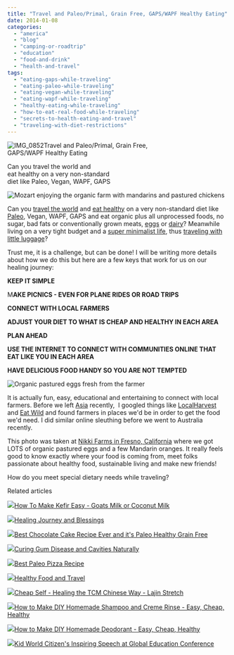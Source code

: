 ```yaml
---
title: "Travel and Paleo/Primal, Grain Free, GAPS/WAPF Healthy Eating"
date: 2014-01-08
categories: 
  - "america"
  - "blog"
  - "camping-or-roadtrip"
  - "education"
  - "food-and-drink"
  - "health-and-travel"
tags: 
  - "eating-gaps-while-traveling"
  - "eating-paleo-while-traveling"
  - "eating-vegan-while-traveling"
  - "eating-wapf-while-traveling"
  - "healthy-eating-while-traveling"
  - "how-to-eat-real-food-while-traveling"
  - "secrets-to-health-eating-and-travel"
  - "traveling-with-diet-restrictions"
---
```


![IMG_0852](https://pub-ac94b3f306b24c0dba4238943c97f2e1.r2.dev/6a00e5502a95078833019b0417ae4d970d.jpg)Travel and Paleo/Primal, Grain Free,  
GAPS/WAPF Healthy Eating  
  
Can you travel the world and  
eat healthy on a very non-standard  
diet like Paleo, Vegan, WAPF, GAPS

<!--more-->  
![Mozart enjoying the organic farm with mandarins and pastured chickens](https://pub-ac94b3f306b24c0dba4238943c97f2e1.r2.dev/6a00e5502a9507883301a5107d8c85970c.png)  
  
Can you [travel the world](http://soultravelers3new.local/2013/09/why-travel-with-kids-kid-traveling-the-world-for-8-years-tells.html "travel the world") and [eat healthy](http://soultravelers3new.local/2012/06/healthy-food-and-travel.html "eat healthy") on a very non-standard diet like [Paleo](http://soultravelers3new.local/2013/08/healthy-banana-bread-recipe-paleogapsgluten-free.html "paleo"), Vegan, WAPF, GAPS and eat organic plus all unprocessed foods, no sugar, bad fats or conventionally grown meats, [eggs](http://soultravelers3new.local/2013/01/raw-eggs-healthy-or-not.html "raw eggs for health") or [dairy](http://soultravelers3new.local/2013/04/raw-milk-fast-and-cure.html "raw milk fast cure")? Meanwhile living on a very tight budget and a [super minimalist life](http://soultravelers3new.local/2013/02/minimalist-family-frugal-tip-omg.html "super minimalist life"), thus [traveling with little luggage](http://soultravelers3new.local/2013/03/top-travel-tip-for-long-term-travel.html "top travel tips for packing light")?  
  
Trust me, it is a challenge, but can be done! I will be writing more details about how we do this but here are a few keys that work for us on our healing journey:  
  
**KEEP IT SIMPLE**  
  
M**AKE PICNICS - EVEN FOR PLANE RIDES OR ROAD TRIPS**  
  
**CONNECT WITH LOCAL FARMERS**  
  
**ADJUST YOUR DIET TO WHAT IS CHEAP AND HEALTHY IN EACH AREA**  
  
**PLAN AHEAD**  
  
**USE THE INTERNET TO CONNECT WITH COMMUNITIES ONLINE THAT EAT LIKE YOU IN EACH AREA**  
  
**HAVE DELICIOUS FOOD HANDY SO YOU ARE NOT TEMPTED**  
  
  
![Organic pastured eggs fresh from the farmer](https://pub-ac94b3f306b24c0dba4238943c97f2e1.r2.dev/6a00e5502a9507883301a5107dd8ed970c.png)  
  
It is actually fun, easy, educational and entertaining to connect with local farmers. Before we left [Asia](http://soultravelers3new.local/asia/ "Asia travel tips") recently,  I googled things like [LocalHarvest](http://www.localharvest.org/ "local harvest find healthy food") and [Eat Wild](http://www.eatwild.com/products/ "eat wild") and found farmers in places we'd be in order to get the food we'd need. I did similar online sleuthing before we went to Australia recently.  
  
This photo was taken at [Nikki Farms in Fresno, California](http://www.localharvest.org/niki-farms-M55580 "Nikki farms fresno eggs and mandarins") where we got LOTS of organic pastured eggs and a few Mandarin oranges. It really feels good to know exactly where your food is coming from, meet folks passionate about healthy food, sustainable living and make new friends!  
  
How do you meet special dietary needs while traveling?  
  
  

Related articles

[![](http://i.zemanta.com/100812762_80_80.jpg)](http://soultravelers3new.local/2012/07/-how-to-make-kefir-easy-goats-milk-or-coconut-milk.html)[How To Make Kefir Easy - Goats Milk or Coconut Milk](http://soultravelers3new.local/2012/07/-how-to-make-kefir-easy-goats-milk-or-coconut-milk.html)

[![](http://i.zemanta.com/191008312_80_80.jpg)](http://soultravelers3new.local/2013/07/healing-journey-and-blessings.html)[Healing Journey and Blessings](http://soultravelers3new.local/2013/07/healing-journey-and-blessings.html)

[![](http://i.zemanta.com/215357708_80_80.jpg)](http://soultravelers3new.local/2013/10/best-chocolate-cake-recipe-ever-and-its-paleo-healthy-grain-free.html)[Best Chocolate Cake Recipe Ever and it's Paleo Healthy Grain Free](http://soultravelers3new.local/2013/10/best-chocolate-cake-recipe-ever-and-its-paleo-healthy-grain-free.html)

[![](http://i.zemanta.com/154024597_80_80.jpg)](http://soultravelers3new.local/2013/03/curing-gum-disease-and-cavities-naturally.html)[Curing Gum Disease and Cavities Naturally](http://soultravelers3new.local/2013/03/curing-gum-disease-and-cavities-naturally.html)

[![](http://i.zemanta.com/184236160_80_80.jpg)](http://soultravelers3new.local/2013/07/best-paleo-pizza-recipe.html)[Best Paleo Pizza Recipe](http://soultravelers3new.local/2013/07/best-paleo-pizza-recipe.html)

[![](http://i.zemanta.com/92033338_80_80.jpg)](http://soultravelers3new.local/2012/06/healthy-food-and-travel.html)[Healthy Food and Travel](http://soultravelers3new.local/2012/06/healthy-food-and-travel.html)

[![](http://i.zemanta.com/211037312_80_80.jpg)](http://soultravelers3new.local/2013/10/cheap-self-healing-the-tcm-chinese-way-lajin-stretch.html)[Cheap Self - Healing the TCM Chinese Way - Lajin Stretch](http://soultravelers3new.local/2013/10/cheap-self-healing-the-tcm-chinese-way-lajin-stretch.html)

[![](http://i.zemanta.com/114817233_80_80.jpg)](http://soultravelers3new.local/2012/09/how-to-make-diy-homemade-shampoo-and-creme-rinse-easy-cheap-healthy.html)[How to Make DIY Homemade Shampoo and Creme Rinse - Easy, Cheap, Healthy](http://soultravelers3new.local/2012/09/how-to-make-diy-homemade-shampoo-and-creme-rinse-easy-cheap-healthy.html)

[![](http://i.zemanta.com/109813796_80_80.jpg)](http://soultravelers3new.local/2012/09/how-to-make-diy-homemade-deodorant-easy-cheap-healthy.html)[How to Make DIY Homemade Deodorant - Easy, Cheap, Healthy](http://soultravelers3new.local/2012/09/how-to-make-diy-homemade-deodorant-easy-cheap-healthy.html)

[![](http://i.zemanta.com/229039421_80_80.jpg)](http://soultravelers3new.local/2013/12/kid-world-citizens-inspiring-speech-at-global-education-conference.html)[Kid World Citizen's Inspiring Speech at Global Education Conference](http://soultravelers3new.local/2013/12/kid-world-citizens-inspiring-speech-at-global-education-conference.html)
